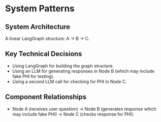 # System Patterns

## System Architecture
A linear LangGraph structure: A -> B -> C.

## Key Technical Decisions
- Using LangGraph for building the graph structure.
- Using an LLM for generating responses in Node B (which may include fake PHI for testing).
- Using a second LLM call for checking for PHI in Node C.

## Component Relationships
- Node A (receives user question) -> Node B (generates response which may include fake PHI) -> Node C (checks response for PHI).
